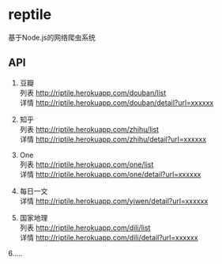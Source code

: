 # reptile
基于Node.js的网络爬虫系统

## API
1. 豆瓣  
列表 http://riptile.herokuapp.com/douban/list  
详情 http://riptile.herokuapp.com/douban/detail?url=xxxxxx

2. 知乎  
列表 http://riptile.herokuapp.com/zhihu/list  
详情 http://riptile.herokuapp.com/zhihu/detail?url=xxxxxx

3. One  
列表 http://riptile.herokuapp.com/one/list  
详情 http://riptile.herokuapp.com/one/detail?url=xxxxxx

4. 每日一文  
详情 http://riptile.herokuapp.com/yiwen/detail?url=xxxxxx

5. 国家地理  
列表 http://riptile.herokuapp.com/dili/list  
详情 http://riptile.herokuapp.com/dili/detail?url=xxxxxx

6.....